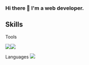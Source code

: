 ### Hi there 👋 I'm a web developer.


## Skills

Tools

<img src="https://img.shields.io/badge/Github-181717?style=flat-square&logo=Github&logoColor=white"/><img src="https://img.shields.io/badge/SpringBoot-6DB33F?style=flat-square&logo=SpringBoot&logoColor=white"/>

Languages
<img src="https://img.shields.io/badge/Github-181717?style=flat-square&logo=Github&logoColor=white"/>


<!--
**yujin9747/yujin9747** is a ✨ _special_ ✨ repository because its `README.md` (this file) appears on your GitHub profile.

Here are some ideas to get you started:

- 🔭 I’m currently working on ...
- 🌱 I’m currently learning ...
- 👯 I’m looking to collaborate on ...
- 🤔 I’m looking for help with ...
- 💬 Ask me about ...
- 📫 How to reach me: ...
- 😄 Pronouns: ...
- ⚡ Fun fact: ...
-->
